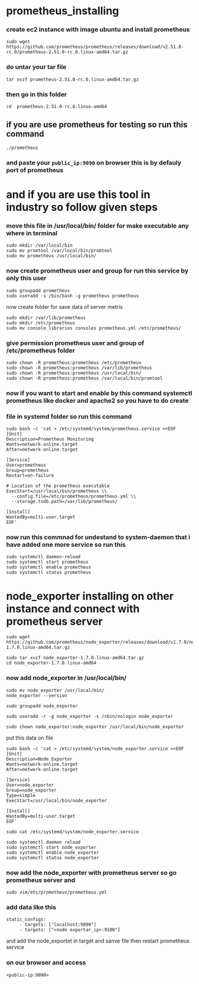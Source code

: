 # prometheus_installing
### create ec2 instance with image ubuntu  and install prometheus
```
sudo wget https://github.com/prometheus/prometheus/releases/download/v2.51.0-rc.0/prometheus-2.51.0-rc.0.linux-amd64.tar.gz
```
### do untar your tar file 
```
tar xvzf prometheus-2.51.0-rc.0.linux-amd64.tar.gz
```
### then go in this folder 
```
cd  prometheus-2.51.0-rc.0.linux-amd64
```
## if you are use prometheus for testing so run this command 
```
./prometheus
```
### and paste your ```public_ip:9090``` on browser this is by defauly port of prometheus

# and if you are use this tool in industry so follow given steps

### move this file in /usr/local/bin/ folder for make executable any where in terminal 
```
sudo mkdir /var/local/bin 
sudo mv promtool /var/local/bin/promtool
sudo mv prometheus /usr/local/bin/
```
### now create prometheus user and group for run this service by only this user
```
sudo groupadd prometheus
sudo useradd -s /bin/bash -g prometheus prometheus 
```
now create folder for save data of server metrix 
```
sudo mkdir /var/lib/prometheus
sudo mkdir /etc/prometheus
sudo mv console_libraries consoles prometheus.yml /etc/prometheus/
```
### give permission prometheus user and group of /etc/prometheus folder 
```
sudo chown -R prometheus:prometheus /etc/prometheus
sudo chown -R prometheus:prometheus /var/lib/prometheus
sudo chown -R prometheus:prometheus /usr/local/bin/
sudo chown -R prometheus:prometheus /var/local/bin/promtool
```
### now if you want to start and enable by this command systemctl prometheus like docker and apache2 so you have to do create 
### file in systemd folder so run this command 
```
sudo bash -c 'cat > /etc/systemd/system/prometheus.service <<EOF
[Unit]
Description=Prometheus Monitoring
Wants=network-online.target
After=network-online.target

[Service]
User=prometheus
Group=prometheus
Restart=on-failure

# Location of the prometheus executable
ExecStart=/usr/local/bin/prometheus \\
  --config.file=/etc/prometheus/prometheus.yml \\
  --storage.tsdb.path=/var/lib/prometheus/

[Install]
WantedBy=multi-user.target
EOF'
```
### now run this commnad for undestand to system-daemon that i have added one more service so run this 
```
sudo systemctl daemon-reload
sudo systemctl start prometheus
sudo systemctl enable prometheus
sudo systemctl status prometheus
```
# node_exporter installing on other instance and connect with prometheus server 
```
sudo wget https://github.com/prometheus/node_exporter/releases/download/v1.7.0/node_exporter-1.7.0.linux-amd64.tar.gz
```
```
sudo tar xvzf node_exporter-1.7.0.linux-amd64.tar.gz
cd node_exporter-1.7.0.linux-amd64
```
### now add node_exporter in /usr/local/bin/
```
sudo mv node_exporter /usr/local/bin/
node_exporter --version
```
```
sudo groupadd node_exporter

sudo useradd -r -g node_exporter -s /sbin/nologin node_exporter
```
```
sudo chown node_exporter:node_exporter /usr/local/bin/node_exporter
```
put this data on file 
```
sudo bash -c 'cat > /etc/systemd/system/node_exporter.service <<EOF 
[Unit]
Description=Node Exporter
Wants=network-online.target
After=network-online.target

[Service]
User=node_exporter
Group=node_exporter
Type=simple
ExecStart=/usr/local/bin/node_exporter

[Install]
WantedBy=multi-user.target
EOF'

```
```
sudo cat /etc/systemd/system/node_exporter.service
```
```
sudo systemctl daemon reload 
sudo systemctl start node_exporter
sudo systemctl enable node_exporter
sudo systemctl status node_exporter
```
### now add the node_exporter with prometheus server so go  prometheus server and
```
sudo vim/etc/prometheus/prometheus.yml
```
### add data like this 
```
static_configs:
     - targets: ["localhost:9090"]
     - targets: ["<node exportar_ip>:9100"]
```
and add the node_exportet in target and sanve file then restart prometheus service 
### on our browser and access
```
<public-ip:9090>
```
